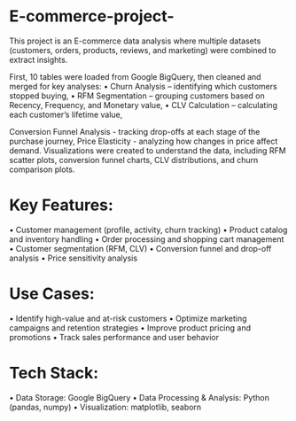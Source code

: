 # E-commerce-project-

This project is an E-commerce data analysis where multiple datasets (customers, orders, products, reviews, and marketing) were combined to extract insights.

First, 10 tables were loaded from Google BigQuery, then cleaned and merged for key analyses:
	•	Churn Analysis – identifying which customers stopped buying,
	•	RFM Segmentation – grouping customers based on Recency, Frequency, and Monetary value,
	•	CLV Calculation – calculating each customer’s lifetime value,

Conversion Funnel Analysis - tracking drop-offs at each stage of the purchase journey,
﻿﻿Price Elasticity - analyzing how changes in price affect demand.
Visualizations were created to understand the data, including RFM scatter plots, conversion funnel charts, CLV distributions, and churn comparison plots.

# Key Features:
• Customer management (profile, activity, churn tracking)
• Product catalog and inventory handling
• Order processing and shopping cart management
• Customer segmentation (RFM, CLV)
• Conversion funnel and drop-off analysis
• Price sensitivity analysis
# Use Cases:
• Identify high-value and at-risk customers
• Optimize marketing campaigns and retention strategies
• Improve product pricing and promotions
• Track sales performance and user behavior

# Tech Stack:
• Data Storage: Google BigQuery
• Data Processing & Analysis: Python (pandas, numpy)
• Visualization: matplotlib, seaborn
